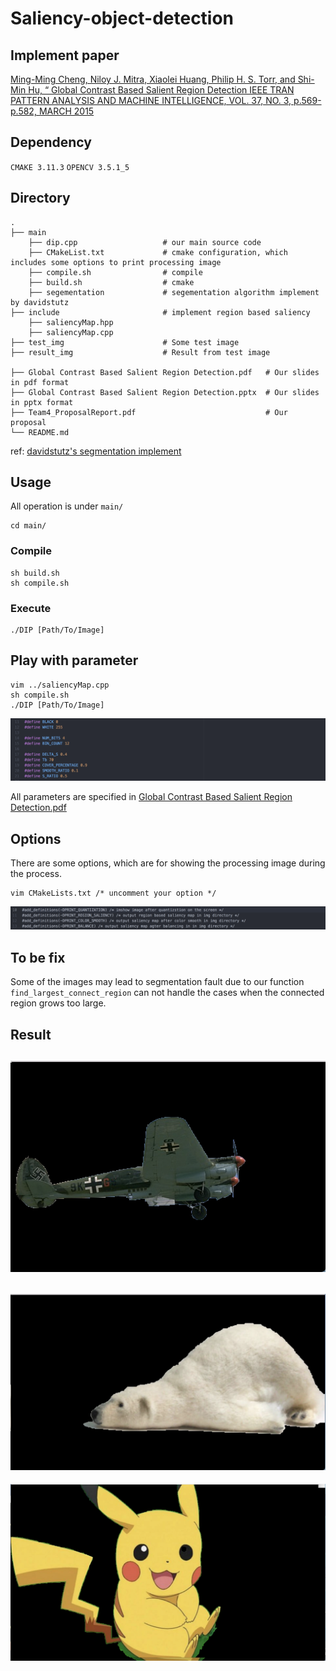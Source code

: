 # Saliency-object-detection
## Implement paper
[Ming-Ming Cheng, Niloy J. Mitra, Xiaolei Huang, Philip H. S. Torr, and Shi-Min Hu, “ Global Contrast Based Salient Region Detection IEEE TRAN PATTERN ANALYSIS AND MACHINE INTELLIGENCE,
VOL. 37, NO. 3, p.569-p.582, MARCH 2015](https://ieeexplore.ieee.org/document/6871397/)

## Dependency
``CMAKE 3.11.3``
``OPENCV 3.5.1_5``

## Directory
```
.  
├── main      
    ├── dip.cpp                   # our main source code    
    ├── CMakeList.txt             # cmake configuration, which includes some options to print processing image   
    ├── compile.sh                # compile   
    ├── build.sh                  # cmake
    ├── segementation             # segementation algorithm implement by davidstutz
├── include                       # implement region based saliency    
    ├── saliencyMap.hpp                
    ├── saliencyMap.cpp    
├── test_img                      # Some test image    
├── result_img                    # Result from test image   

├── Global Contrast Based Salient Region Detection.pdf   # Our slides in pdf format    
├── Global Contrast Based Salient Region Detection.pptx  # Our slides in pptx format    
├── Team4_ProposalReport.pdf                             # Our proposal    
└── README.md  
```
ref: [davidstutz's segmentation implement](https://github.com/davidstutz/graph-based-image-segmentation)   


## Usage

All operation is under ``main/``
```
cd main/
```

### Compile
```
sh build.sh
sh compile.sh  
```
### Execute
```
./DIP [Path/To/Image]  
```
## Play with parameter
```
vim ../saliencyMap.cpp
sh compile.sh
./DIP [Path/To/Image]
```
![](https://github.com/tall15421542/Saliency-object-detection/blob/master/img/%E8%9E%A2%E5%B9%95%E5%BF%AB%E7%85%A7%202018-06-25%20%E4%B8%8B%E5%8D%8810.04.33.png)  

All parameters are specified in [Global Contrast Based Salient Region Detection.pdf](https://github.com/tall15421542/Saliency-object-detection/blob/master/Global%20Contrast%20Based%20Salient%20Region%20Detection.pdf)
## Options

There are some options, which are for showing the processing image during the process.
```
vim CMakeLists.txt /* uncomment your option */
```

![alt](https://github.com/tall15421542/Saliency-object-detection/blob/master/img/%E8%9E%A2%E5%B9%95%E5%BF%AB%E7%85%A7%202018-06-25%20%E4%B8%8B%E5%8D%8810.22.23.png)

## To be fix
 
Some of the images may lead to segmentation fault due to our function ``find_largest_connect_region`` can not handle the cases when the connected region grows too large.

## Result

 ![](https://github.com/tall15421542/Saliency-object-detection/blob/master/result_img/plane.png) 
 ---
 ![](https://github.com/tall15421542/Saliency-object-detection/blob/master/result_img/bear2.png)
 ---
 ![](https://github.com/tall15421542/Saliency-object-detection/blob/master/result_img/pika.png)
